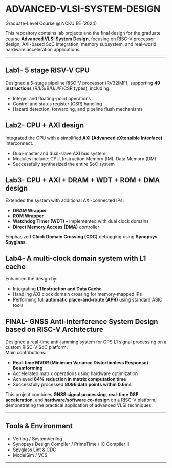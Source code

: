 # ADVANCED-VLSI-SYSTEM-DESIGN 
Graduate-Level Course @ NCKU EE (2024)

This repository contains lab projects and the final design for the graduate course **Advanced VLSI System Design**, focusing on RISC-V processor design, AXI-based SoC integration, memory subsystem, and real-world hardware acceleration applications.

---

## Lab1- 5 stage RISV-V CPU
Designed a 5-stage pipeline RISC-V processor (RV32IMF), supporting **49 instructions** (R/I/S/B/U/J/F/CSR types), including:
- Integer and floating-point operations  
- Control and status register (CSR) handling  
- Hazard detection, forwarding, and pipeline flush mechanisms

## Lab2- CPU + AXI design
Integrated the CPU with a simplified **AXI (Advanced eXtensible Interface)** interconnect.  
- Dual-master and dual-slave AXI bus system  
- Modules include: CPU, Instruction Memory (IM), Data Memory (DM)  
- Successfully synthesized the entire SoC system

## Lab3- CPU + AXI + DRAM + WDT + ROM + DMA design
Extended the system with additional AXI-connected IPs:
- **DRAM Wrapper**  
- **ROM Wrapper**  
- **Watchdog Timer (WDT)** – implemented with dual clock domains  
- **Direct Memory Access (DMA)** controller

Emphasized **Clock Domain Crossing (CDC)** debugging using **Synopsys Spyglass**.

## Lab4- A multi-clock domain system with L1 cache
Enhanced the design by:
- Integrating **L1 Instruction and Data Cache**  
- Handling AXI clock domain crossing for memory-mapped IPs  
- Performing full **automatic place-and-route (APR)** using standard ASIC tools


## FINAL- GNSS Anti-interference System Design based on RISC-V Architecture
Designed a real-time anti-jamming system for GPS L1 signal processing on a custom RISC-V SoC platform.  
Main contributions:
- **Real-time MVDR (Minimum Variance Distortionless Response) Beamforming**  
- Accelerated matrix operations using hardware optimization  
- Achieved **84% reduction in matrix computation time**  
- Successfully processed **8096 data points within 0.6ms**

This project combines **GNSS signal processing**, **real-time DSP acceleration**, and **hardware/software co-design** on a RISC-V platform, demonstrating the practical application of advanced VLSI techniques.

---

## Tools & Environment  
- Verilog / SystemVerilog  
- Synopsys Design Compiler / PrimeTime / IC Compiler II  
- Spyglass Lint & CDC  
- ModelSim / VCS  

---


